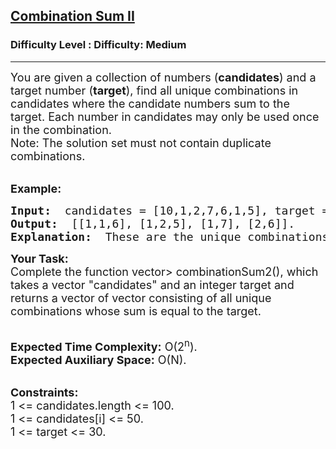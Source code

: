 <h2><a href="https://www.geeksforgeeks.org/problems/combination-sum-ii/1?page=1&difficulty=Medium&status=unsolved,attempted&sortBy=accuracy">Combination Sum II</a></h2><h3>Difficulty Level : Difficulty: Medium</h3><hr><div class="problems_problem_content__Xm_eO"><p><span style="font-size: 18px;">You are given a collection of numbers (<strong>candidates</strong>) and a target number (<strong>target</strong>), find all unique combinations in candidates where the candidate numbers sum to the target. Each number in candidates may only be used once in the combination.<br>Note: The solution set must not contain duplicate combinations.</span></p>
<p><br><span style="font-size: 18px;"><strong>Example:</strong></span><span style="font-size: 18px;"> </span></p>
<pre><span style="font-size: 18px;"><strong>Input: </strong> candidates = [10,1,2,7,6,1,5], target = 8. 
<strong>Output: </strong> [[1,1,6], [1,2,5], [1,7], [2,6]]. 
<strong>Explanation: </strong> These are the unique combinations whose sum is equal to the target.</span></pre>
<p><span style="font-size: 18px;"><strong>Your Task:</strong><br>Complete the function vector&gt; combinationSum2(), which takes a vector "candidates" and an integer target and returns a vector of vector consisting of all unique combinations whose sum is equal to the target.</span></p>
<p><br><span style="font-size: 18px;"><strong>Expected Time Complexity:</strong> O(2<sup>n</sup>).<br><strong>Expected Auxiliary Space:</strong> O(N).</span></p>
<p><br><span style="font-size: 18px;"><strong>Constraints:</strong><br>1 &lt;= candidates.length &lt;= 100.<br>1 &lt;= candidates[i] &lt;= 50.<br>1 &lt;= target &lt;= 30.</span></p>
<p><br>&nbsp;</p></div>